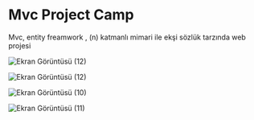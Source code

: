 
# Mvc Project Camp
 Mvc, entity freamwork , (n) katmanlı mimari ile ekşi sözlük tarzında web projesi
 
![Ekran Görüntüsü (12)](https://user-images.githubusercontent.com/42176018/118062618-f6663f00-b39f-11eb-90a6-f0a6ffd77a83.png)
 
![Ekran Görüntüsü (12)](https://user-images.githubusercontent.com/42176018/118059762-f9f6c780-b399-11eb-8e96-27be6fbd587c.png)

![Ekran Görüntüsü (10)](https://user-images.githubusercontent.com/42176018/118059758-f8c59a80-b399-11eb-9dc9-dca1aade209b.png)

![Ekran Görüntüsü (11)](https://user-images.githubusercontent.com/42176018/118059761-f95e3100-b399-11eb-82de-64fab37a9e3f.png)


